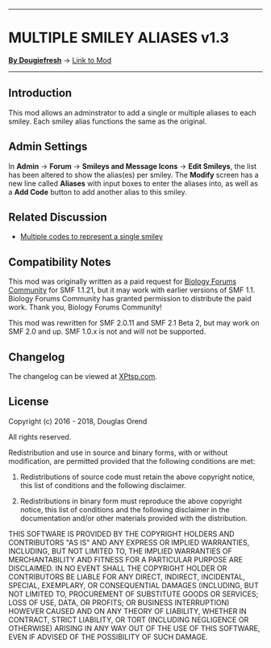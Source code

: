 -------

# MULTIPLE SMILEY ALIASES v1.3

[**By Dougiefresh**](http://www.simplemachines.org/community/index.php?action=profile;u=253913) -> [Link to Mod](http://custom.simplemachines.org/mods/index.php?mod=4101)

-------

## Introduction
This mod allows an adminstrator to add a single or multiple aliases to each smiley.  Each smiley alias functions the same as the original.

## Admin Settings
In **Admin** -> **Forum** -> **Smileys and Message Icons** -> **Edit Smileys**, the list has been altered to show the alias(es) per smiley.  The **Modify** screen has a new line called **Aliases** with input boxes to enter the aliases into, as well as 
a **Add Code** button to add another alias to this smiley.

## Related Discussion

- [Multiple codes to represent a single smiley](http://www.simplemachines.org/community/index.php?topic=543963)

## Compatibility Notes
This mod was originally written as a paid request for [Biology Forums Community](http://biology-forums.com/) for SMF 1.1.21, but it may work with earlier versions of SMF 1.1.  Biology Forums Community has granted permission to distribute the paid work.  Thank you, Biology Forums Community!

This mod was rewritten for SMF 2.0.11 and SMF 2.1 Beta 2, but may work on SMF 2.0 and up.  SMF 1.0.x is not and will not be supported.

## Changelog
The changelog can be viewed at [XPtsp.com](http://www.xptsp.com/board/free-modifications/multiple-smiley-aliases/?tab=0).

## License
Copyright (c) 2016 - 2018, Douglas Orend

All rights reserved.

Redistribution and use in source and binary forms, with or without modification, are permitted provided that the following conditions are met:

1. Redistributions of source code must retain the above copyright notice, this list of conditions and the following disclaimer.

2. Redistributions in binary form must reproduce the above copyright notice, this list of conditions and the following disclaimer in the documentation and/or other materials provided with the distribution.

THIS SOFTWARE IS PROVIDED BY THE COPYRIGHT HOLDERS AND CONTRIBUTORS "AS IS" AND ANY EXPRESS OR IMPLIED WARRANTIES, INCLUDING, BUT NOT LIMITED TO, THE IMPLIED WARRANTIES OF MERCHANTABILITY AND FITNESS FOR A PARTICULAR PURPOSE ARE DISCLAIMED. IN NO EVENT SHALL THE COPYRIGHT HOLDER OR CONTRIBUTORS BE LIABLE FOR ANY DIRECT, INDIRECT, INCIDENTAL, SPECIAL, EXEMPLARY, OR CONSEQUENTIAL DAMAGES (INCLUDING, BUT NOT LIMITED TO, PROCUREMENT OF SUBSTITUTE GOODS OR SERVICES; LOSS OF USE, DATA, OR PROFITS; OR BUSINESS INTERRUPTION) HOWEVER CAUSED AND ON ANY THEORY OF LIABILITY, WHETHER IN CONTRACT, STRICT LIABILITY, OR TORT (INCLUDING NEGLIGENCE OR OTHERWISE) ARISING IN ANY WAY OUT OF THE USE OF THIS SOFTWARE, EVEN IF ADVISED OF THE POSSIBILITY OF SUCH DAMAGE.
